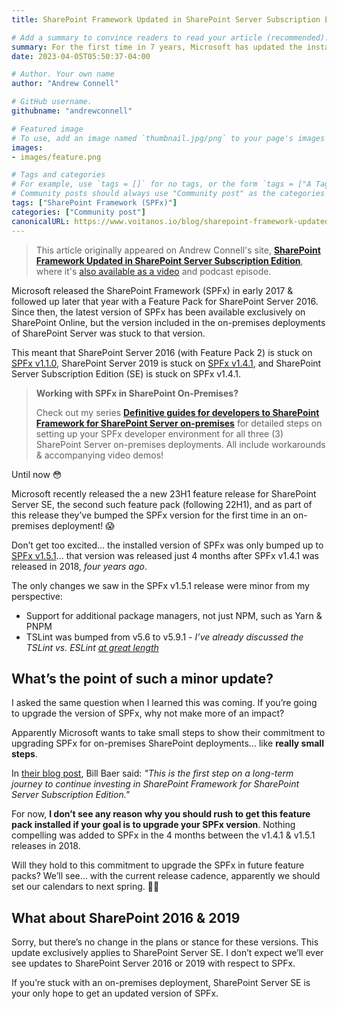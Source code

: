 ```yaml
---
title: SharePoint Framework Updated in SharePoint Server Subscription Edition

# Add a summary to convince readers to read your article (recommended). It will display on the homepage.
summary: For the first time in 7 years, Microsoft has updated the installed version of the SharePoint Framework in an on-premises SharePoint Server deployment!
date: 2023-04-05T05:50:37-04:00

# Author. Your own name
author: "Andrew Connell"

# GitHub username.
githubname: "andrewconnell"

# Featured image
# To use, add an image named `thumbnail.jpg/png` to your page's images folder. Make sure to replace the placeholder image
images:
- images/feature.png

# Tags and categories
# For example, use `tags = []` for no tags, or the form `tags = ["A Tag", "Another Tag"]` for one or more tags.
# Community posts should always use "Community post" as the categories
tags: ["SharePoint Framework (SPFx)"]
categories: ["Community post"]
canonicalURL: https://www.voitanos.io/blog/sharepoint-framework-updated-in-sharepoint-server-subscription-edition/
---
```

> This article originally appeared on Andrew Connell's site, **[SharePoint Framework Updated in SharePoint Server Subscription Edition](https://www.voitanos.io/blog/sharepoint-framework-updated-in-sharepoint-server-subscription-edition/?utm_medium=website&utm_source=pnpblog&utm_campaign=blog&utm_content=SharePoint%20Framework%20Updated%20in%20SharePoint%20Server%20Subscription%20Edition)**, where it's [also available as a video](https://youtu.be/sQhUTQkgL4s) and podcast episode.

Microsoft released the SharePoint Framework (SPFx) in early 2017 & followed up later that year with a Feature Pack for SharePoint Server 2016. Since then, the latest version of SPFx has been available exclusively on SharePoint Online, but the version included in the on-premises deployments of SharePoint Server was stuck to that version.

This meant that SharePoint Server 2016 (with Feature Pack 2) is stuck on [SPFx v1.1.0](https://learn.microsoft.com/sharepoint/dev/spfx/release-1.1?MT.wc_id=M365-MVP-21083), SharePoint Server 2019 is stuck on [SPFx v1.4.1](https://learn.microsoft.com/sharepoint/dev/spfx/release-1.4.1?MT.wc_id=M365-MVP-21083), and SharePoint Server Subscription Edition (SE) is stuck on SPFx v1.4.1.

> **Working with SPFx in SharePoint On-Premises?**
>
> Check out my series **[Definitive guides for developers to SharePoint Framework for SharePoint Server on-premises](https://www.voitanos.io/series/definitive-guide-sharepoint-framework-sharepoint-server?dst=pnpblog&utm_medium=website&utm_source=pnpblog&utm_campaign=blog&utm_content=SharePoint+Framework+Updated+in+SharePoint+Server+Subscription+Edition)** for detailed steps on setting up your SPFx developer environment for all three (3) SharePoint Server on-premises deployments. All include workarounds & accompanying video demos!

Until now 😳

Microsoft recently released the a new 23H1 feature release for SharePoint Server SE, the second such feature pack (following 22H1), and as part of this release they’ve bumped the SPFx version for the first time in an on-premises deployment! 😱

Don’t get too excited… the installed version of SPFx was only bumped up to [SPFx v1.5.1](https://learn.microsoft.com/sharepoint/dev/spfx/release-1.5.1?MT.wc_id=M365-MVP-21083)… that version was released just 4 months after SPFx v1.4.1 was released in 2018, *four years ago*.

The only changes we saw in the SPFx v1.5.1 release were minor from my perspective:

- Support for additional package managers, not just NPM, such as Yarn & PNPM
- TSLint was bumped from v5.6 to v5.9.1 - *I’ve already discussed the TSLint vs. ESLint [at great length](https://www.voitanos.io/search?q=tslint+eslint&dst=pnpblog&utm_medium=website&utm_source=pnpblog&utm_campaign=blog&utm_content=SharePoint+Framework+Updated+in+SharePoint+Server+Subscription+Edition)*

## What’s the point of such a minor update?

I asked the same question when I learned this was coming. If you’re going to upgrade the version of SPFx, why not make more of an impact?

Apparently Microsoft wants to take small steps to show their commitment to upgrading SPFx for on-premises SharePoint deployments… like **really small steps**.

In [their blog post](https://techcommunity.microsoft.com/t5/microsoft-sharepoint-blog/what-s-new-for-sharepoint-server-subscription-edition-march-2023/ba-p/3768752?MT.wc_id=M365-MVP-21083), Bill Baer said: *"This is the first step on a long-term journey to continue investing in SharePoint Framework for SharePoint Server Subscription Edition."*

For now, **I don’t see any reason why you should rush to get this feature pack installed if your goal is to upgrade your SPFx version**. Nothing compelling was added to SPFx in the 4 months between the v1.4.1 & v1.5.1 releases in 2018.

Will they hold to this commitment to upgrade the SPFx in future feature packs? We’ll see… with the current release cadence, apparently we should set our calendars to next spring. 🤷‍♂️

## What about SharePoint 2016 & 2019

Sorry, but there’s no change in the plans or stance for these versions. This update exclusively applies to SharePoint Server SE. I don’t expect we’ll ever see updates to SharePoint Server 2016 or 2019 with respect to SPFx.

If you’re stuck with an on-premises deployment, SharePoint Server SE is your only hope to get an updated version of SPFx.
